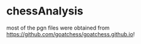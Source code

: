 # chessAnalysis


most of the pgn files were obtained from https://github.com/goatchess/goatchess.github.io!
